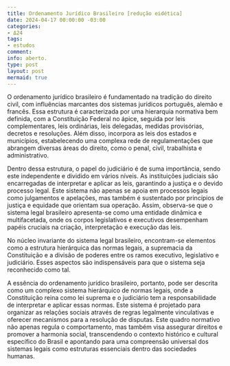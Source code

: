 ```yaml
---
title: Ordenamento Jurídico Brasileiro [redução eidética]
date: 2024-04-17 00:00:00 -03:00
categories:
- Δ24
tags:
- estudos
comment: 
info: aberto.
type: post
layout: post
mermaid: true
---
```


O ordenamento jurídico brasileiro é fundamentado na tradição do direito civil, com influências marcantes dos sistemas jurídicos português, alemão e francês. Essa estrutura é caracterizada por uma hierarquia normativa bem definida, com a Constituição Federal no ápice, seguida por leis complementares, leis ordinárias, leis delegadas, medidas provisórias, decretos e resoluções. Além disso, incorpora as leis dos estados e municípios, estabelecendo uma complexa rede de regulamentações que abrangem diversas áreas do direito, como o penal, civil, trabalhista e administrativo.

Dentro dessa estrutura, o papel do judiciário é de suma importância, sendo este independente e dividido em vários níveis. As instituições judiciais são encarregadas de interpretar e aplicar as leis, garantindo a justiça e o devido processo legal. Este sistema não apenas se apoia em processos legais como julgamentos e apelações, mas também é sustentado por princípios de justiça e equidade que orientam sua operação. Assim, observa-se que o sistema legal brasileiro apresenta-se como uma entidade dinâmica e multifacetada, onde os corpos legislativos e executivos desempenham papéis cruciais na criação, interpretação e execução das leis.

No núcleo invariante do sistema legal brasileiro, encontram-se elementos como a estrutura hierárquica das normas legais, a supremacia da Constituição e a divisão de poderes entre os ramos executivo, legislativo e judiciário. Esses aspectos são indispensáveis para que o sistema seja reconhecido como tal.

A essência do ordenamento jurídico brasileiro, portanto, pode ser descrita como um complexo sistema hierárquico de normas legais, onde a Constituição reina como lei suprema e o judiciário tem a responsabilidade de interpretar e aplicar essas normas. Este sistema é projetado para organizar as relações sociais através de regras legalmente vinculativas e oferecer mecanismos para a resolução de disputas. Este quadro normativo não apenas regula o comportamento, mas também visa assegurar direitos e promover a harmonia social, transcendendo o contexto histórico e cultural específico do Brasil e apontando para uma compreensão universal dos sistemas legais como estruturas essenciais dentro das sociedades humanas.
